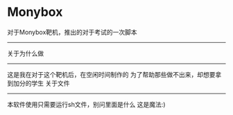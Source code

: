 # Monybox
对于Monybox靶机，推出的对于考试的一次脚本
<hr>
关于为什么做
<hr>
这是我在对于这个靶机后，在空闲时间制作的
为了帮助那些做不出来，却想要拿到加分的学生
关于文件
<hr>
本软件使用只需要运行sh文件，别问里面是什么
这是魔法:)
